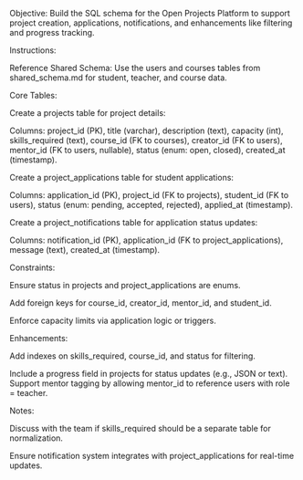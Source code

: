 Objective: Build the SQL schema for the Open Projects Platform to support project creation, applications, notifications, and enhancements like filtering and progress tracking.

Instructions:

Reference Shared Schema: Use the users and courses tables from shared_schema.md for student, teacher, and course data.

Core Tables:

Create a projects table for project details:

Columns: project_id (PK), title (varchar), description (text), capacity (int), skills_required (text), course_id (FK to courses), creator_id (FK to users), mentor_id (FK to users, nullable), status (enum: open, closed), created_at (timestamp).

Create a project_applications table for student applications:

Columns: application_id (PK), project_id (FK to projects), student_id (FK to users), status (enum: pending, accepted, rejected), applied_at (timestamp).

Create a project_notifications table for application status updates:


Columns: notification_id (PK), application_id (FK to project_applications), message (text), created_at (timestamp).

Constraints:

Ensure status in projects and project_applications are enums.

Add foreign keys for course_id, creator_id, mentor_id, and student_id.

Enforce capacity limits via application logic or triggers.

Enhancements:

Add indexes on skills_required, course_id, and status for filtering.

Include a progress field in projects for status updates (e.g., JSON or text).
Support mentor tagging by allowing mentor_id to reference users with role = teacher.

Notes:

Discuss with the team if skills_required should be a separate table for normalization.

Ensure notification system integrates with project_applications for real-time updates.
